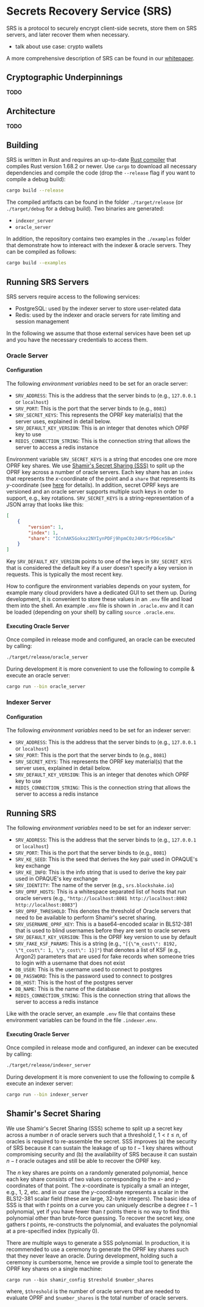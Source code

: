 # Secrets Recovery Service (SRS)

SRS is a protocol to securely encrypt client-side secrets, store them on SRS
servers, and later recover them when necessary.

- talk about use case: crypto wallets

A more comprehensive description of SRS can be found in our [whitepaper][1].

## Cryptographic Underpinnings

**TODO**

## Architecture

**TODO**

## Building

SRS is written in Rust and requires an up-to-date [Rust compiler][2] that
compiles Rust version 1.68.2 or newer. Use `cargo` to download all necessary
dependencies and compile the code (drop the `--release` flag if you want to
compile a debug build):

```sh
cargo build --release
```

The compiled artifacts can be found in the folder `./target/release` (or
`./target/debug` for a debug build). Two binaries are generated:
- `indexer_server`
- `oracle_server`

In addition, the repository contains two examples in the `./examples` folder
that demonstrate how to intereact with the indexer & oracle servers. They can be
compiled as follows:

```sh
cargo build --examples
```


## Running SRS Servers

SRS servers require access to the following services:
- PostgreSQL: used by the indexer server to store user-related data
- Redis: used by the indexer and oracle servers for rate limiting and session management

In the following we assume that those external services have been set up and you
have the necessary credentials to access them.

### Oracle Server

#### Configuration

The following *environment variables* need to be set for an oracle server:
- `SRV_ADDRESS`: This is the address that the server binds to (e.g., `127.0.0.1` or `localhost`)
- `SRV_PORT`: This is the port that the server binds to (e.g., `8081`)
- `SRV_SECRET_KEYS`: This represents the OPRF key material(s) that the server uses,
   explained in detail below.
- `SRV_DEFAULT_KEY_VERSION`: This is an integer that denotes which OPRF key to use
- `REDIS_CONNECTION_STRING`: This is the connection string that allows the server to
   access a redis instance

Environment variable `SRV_SECRET_KEYS` is a string that encodes one ore more
OPRF key shares. We use [Shamir's Secret Sharing (SSS)](#shamirs-secret-sharing)
to split up the OPRF key across a number of oracle servers. Each key share has
an `index` that represents the $x$-coordinate of the point and a `share` that
represents its $y$-coordinate (see [here](#shamirs-secret-sharing) for details).
In addition, secret OPRF keys are versioned and an oracle server supports
multiple such keys in order to support, e.g., key rotations. `SRV_SECRET_KEYS`
is a string-representation of a JSON array that looks like this:

```json
[
    {
        "version": 1,
        "index": 1,
        "share": "ICnhAK5Gokxz2NYIynPDFj9hpmC0zJ4Kr5rPD6ce58w"
    }
]
```

Key `SRV_DEFAULT_KEY_VERSION` points to one of the keys in `SRV_SECRET_KEYS`
that is considered the default key if a user doesn't specify a key version in
requests. This is typically the most recent key.

How to configure the environment variables depends on your system, for example
many cloud providers have a dedicated GUI to set them up. During development, it
is convenient to store these values in an `.env` file and load them into the
shell. An example `.env` file is shown in `.oracle.env` and it can be loaded
(depending on your shell) by calling `source .oracle.env`.

#### Executing Oracle Server

Once compiled in release mode and configured, an oracle can be executed by
calling:

```sh
./target/release/oracle_server
```

During development it is more convenient to use the following to compile &
execute an oracle server:

```sh
cargo run --bin oracle_server
```

### Indexer Server

#### Configuration

The following *environment variables* need to be set for an indexer server:
- `SRV_ADDRESS`: This is the address that the server binds to (e.g., `127.0.0.1` or `localhost`)
- `SRV_PORT`: This is the port that the server binds to (e.g., `8081`)
- `SRV_SECRET_KEYS`: This represents the OPRF key material(s) that the server uses,
   explained in detail below.
- `SRV_DEFAULT_KEY_VERSION`: This is an integer that denotes which OPRF key to use
- `REDIS_CONNECTION_STRING`: This is the connection string that allows the server to
   access a redis instance


## Running SRS

The following *environment variables* need to be set for an indexer server:
- `SRV_ADDRESS`: This is the address that the server binds to (e.g., `127.0.0.1` or `localhost`)
- `SRV_PORT`: This is the port that the server binds to (e.g., `8081`)
- `SRV_KE_SEED`: This is the seed that derives the key pair used in OPAQUE's key exchange
- `SRV_KE_INFO`: This is the info string that is used to derive the key pair used
   in OPAQUE's key exchange
- `SRV_IDENTITY`: The name of the server (e.g., `srs.blockshake.io`)
- `SRV_OPRF_HOSTS`: This is a whitespace separated list of hosts that run oracle servers
  (e.g., `"http://localhost:8081 http://localhost:8082 http://localhost:8083"`)
- `SRV_OPRF_THRESHOLD`: This denotes the threshold of Oracle servers that need to be
  available to perform Shamir's secret sharing.
- `SRV_USERNAME_OPRF_KEY`: This is a base64-encoded scalar in BLS12-381 that is used
  to blind usernames before they are sent to oracle servers
- `SRV_DEFAULT_KEY_VERSION`: This is the OPRF key version to use by default
- `SRV_FAKE_KSF_PARAMS`: This is a string (e.g., `"[{\"m_cost\": 8192, \"t_cost\": 1, \"p_cost\": 1}]"`)
  that denotes a list of KSF (e.g., Argon2) parameters that are used for fake records
  when someone tries to login with a username that does not exist
- `DB_USER`: This is the username used to connect to postgres
- `DB_PASSWORD`: This is the password used to connect to postgres
- `DB_HOST`: This is the host of the postgres server
- `DB_NAME`: This is the name of the database
- `REDIS_CONNECTION_STRING`: This is the connection string that allows the server to
   access a redis instance

Like with the oracle server, an example `.env` file that contains these environment
variables can be found in the file `.indexer.env`.

#### Executing Oracle Server

Once compiled in release mode and configured, an indexer can be executed by
calling:

```sh
./target/release/indexer_server
```

During development it is more convenient to use the following to compile &
execute an indexer server:

```sh
cargo run --bin indexer_server
```

## Shamir's Secret Sharing

We use Shamir's Secret Sharing (SSS) scheme to split up a secret key across a
number $n$ of oracle servers such that a threshold $t$, $1 < t \leq n$, of
oracles is required to re-assemble the secret. SSS improves (a) the security of
SRS because it can sustain the leakage of up to $t-1$ key shares without
compromising security and (b) the availability of SRS because it can sustain
$n-t$ oracle outages and still be able to recover the OPRF key.

The $n$ key shares are points on a randomly generated polynomial, hence each key
share consists of two values corresponding to the $x$- and $y$-coordinates of
that point. The $x$-coordinate is typically a small an integer, e.g., 1, 2, etc.
and in our case the $y$-coordinate represents a scalar in the BLS12-381 scalar
field (these are large, 32-byte integers). The basic idea of SSS is that with
$t$ points on a curve you can uniquely describe a degree $t-1$ polynomial, yet
if you have fewer than $t$ points there is no way to find this polynomial other
than brute-force guessing. To recover the secret key, one gathers $t$ points,
re-constructs the polynomial, and evaluates the polynomial at a pre-specified
index (typically 0).

There are multiple ways to generate a SSS polynomial. In production, it is
recommended to use a ceremony to generate the OPRF key shares such that they
never leave an oracle. During development, holding such a ceremony is
cumbersome, hence we provide a simple tool to generate the OPRF key shares on a
single machine:

```
cargo run --bin shamir_config $treshold $number_shares
```

where, `$threshold` is the number of oracle servers that are needed to evaluate
OPRF and `$number_shares` is the total number of oracle servers.

[1]: https://blockshake.substack.com/p/srs-whitepaper
[2]: https://www.rust-lang.org/tools/install